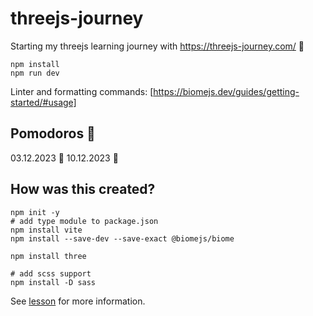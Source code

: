 # threejs-journey

Starting my threejs learning journey with https://threejs-journey.com/ 🎉 


```
npm install
npm run dev
```

Linter and formatting commands: [https://biomejs.dev/guides/getting-started/#usage]

## Pomodoros 🍅

03.12.2023 🍅
10.12.2023 🍅

## How was this created?

```
npm init -y
# add type module to package.json
npm install vite
npm install --save-dev --save-exact @biomejs/biome

npm install three

# add scss support 
npm install -D sass
```

See [lesson](https://threejs-journey.com/lessons/first-threejs-project#) for more information.